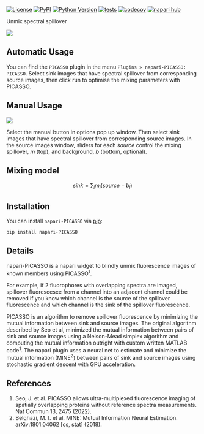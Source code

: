 
[![License](https://img.shields.io/pypi/l/napari-curtain.svg?color=green)](https://github.com/nygctech/PICASSO/blob/main/LICENSE)
[![PyPI](https://img.shields.io/pypi/v/napari-PICASSO.svg?color=green)](https://pypi.org/project/napari-PICASSO)
[![Python Version](https://img.shields.io/pypi/pyversions/napari-PICASSO.svg?color=green)](https://python.org)
[![tests](https://github.com/nygctech/PICASSO/actions/workflows/test_and_deploy.yml/badge.svg?event=push)](https://github.com/nygctech/PICASSO/actions/workflows/test_and_deploy.yml)
[![codecov](https://codecov.io/gh/nygctech/napari-PICASSO/branch/main/graph/badge.svg)](https://codecov.io/gh/nygctech/napari-PICASSO)
[![napari hub](https://img.shields.io/endpoint?url=https://api.napari-hub.org/shields/napari-PICASSO)](https://napari-hub.org/plugins/napari-PICASSO)

Unmix spectral spillover

![](https://user-images.githubusercontent.com/72306584/176486552-50e1bca9-65fd-4466-8c92-a114e48d2278.gif)

## Automatic Usage

You can find the `PICASSO` plugin in the menu `Plugins > napari-PICASSO: PICASSO`. Select sink images that have spectral spillover from corresponding source images, then click run to optimise the mixing parameters with PICASSO. 

## Manual Usage

![](https://user-images.githubusercontent.com/72306584/176505151-572bd762-abe6-47b1-9821-4f3aaa4704c9.gif)

Select the manual button in options pop up window. Then select sink images that have spectral spillover from corresponding source images. In the source images window, sliders for each $source$ control the mixing spillover, $m$ (top), and background, $b$ (bottom, optional).

## Mixing model

$$ sink = \sum_{i} m_i(source - b_i) $$

## Installation

You can install `napari-PICASSO` via [pip]:

    pip install napari-PICASSO

## Details

napari-PICASSO is a napari widget to blindly unmix fluorescence images of known members using PICASSO<sup>1</sup>. 

For example, if 2 fluorophores with overlapping spectra are imaged, spillover fluorescesce from a channel into an adjacent channel could be removed if you know which channel is the source of the spillover fluorescence and which channel is the sink of the spillover fluorescence. 

PICASSO is an algorithm to remove spillover fluorescence by minimizing the mutual information between sink and source images. The original algorithm described by Seo et al, minimized the mutual information between pairs of sink and source images using a Nelson-Mead simplex algorithm and computing the mutual information outright with custom written MATLAB code<sup>1</sup>. The napari plugin uses a neural net to estimate and minimize the mutual information (MINE<sup>2</sup>) between pairs of sink and source images using stochastic gradient descent with GPU acceleration.

## References

1. Seo, J. et al. PICASSO allows ultra-multiplexed fluorescence imaging of spatially overlapping proteins without reference spectra measurements. Nat Commun 13, 2475 (2022).
2. Belghazi, M. I. et al. MINE: Mutual Information Neural Estimation. arXiv:1801.04062 [cs, stat] (2018).


[napari]: https://github.com/napari/napari
[tox]: https://tox.readthedocs.io/en/latest/
[pip]: https://pypi.org/project/pip/
[PyPI]: https://pypi.org/
